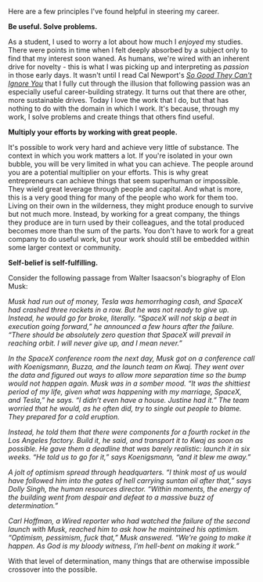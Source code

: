 Here are a few principles I've found helpful in steering my career.

**Be useful. Solve problems.**

As a student, I used to worry a lot about how much I *enjoyed* my studies. There were points in time when I felt deeply absorbed by a subject only to find that my interest soon waned. As humans, we're wired with an inherent drive for novelty - this is what I was picking up and interpreting as *passion* in those early days. It wasn't until I read Cal Newport's [*So Good They Can't Ignore You*](https://www.amazon.com/gp/product/1455509124/) that I fully cut through the illusion that following passion was an especially useful career-building strategy. It turns out that there are other, more sustainable drives. Today I love the work that I do, but that has nothing to do with the domain in which I work. It's because, through my work, I solve problems and create things that others find useful.

**Multiply your efforts by working with great people.**

It's possible to work very hard and achieve very little of substance. The context in which you work matters a lot. If you're isolated in your own bubble, you will be very limited in what you can achieve. The people around you are a potential multiplier on your efforts. This is why great entrepreneurs can achieve things that seem superhuman or impossible. They wield great leverage through people and capital. And what is more, this is a very good thing for many of the people who work for them too. Living on their own in the wilderness, they might produce enough to survive but not much more. Instead, by working for a great company, the things they produce are in turn used by their colleagues, and the total produced becomes more than the sum of the parts. You don't have to work for a great company to do useful work, but your work should still be embedded within some larger context or community.

**Self-belief is self-fulfilling.**

Consider the following passage from Walter Isaacson's biography of Elon Musk:

*Musk had run out of money, Tesla was hemorrhaging cash, and SpaceX had crashed three rockets in a row. But he was not ready to give up. Instead, he would go for broke, literally. “SpaceX will not skip a beat in execution going forward,” he announced a few hours after the failure. “There should be absolutely zero question that SpaceX will prevail in reaching orbit. I will never give up, and I mean never.”*

*In the SpaceX conference room the next day, Musk got on a conference call with Koenigsmann, Buzza, and the launch team on Kwaj. They went over the data and figured out ways to allow more separation time so the bump would not happen again. Musk was in a somber mood. “It was the shittiest period of my life, given what was happening with my marriage, SpaceX, and Tesla,” he says. “I didn’t even have a house. Justine had it.” The team worried that he would, as he often did, try to single out people to blame. They prepared for a cold eruption.*

*Instead, he told them that there were components for a fourth rocket in the Los Angeles factory. Build it, he said, and transport it to Kwaj as soon as possible. He gave them a deadline that was barely realistic: launch it in six weeks. “He told us to go for it,” says Koenigsmann, “and it blew me away.”*

*A jolt of optimism spread through headquarters. “I think most of us would have followed him into the gates of hell carrying suntan oil after that,” says Dolly Singh, the human resources director. “Within moments, the energy of the building went from despair and defeat to a massive buzz of determination.”*

*Carl Hoffman, a Wired reporter who had watched the failure of the second launch with Musk, reached him to ask how he maintained his optimism. “Optimism, pessimism, fuck that,” Musk answered. “We’re going to make it happen. As God is my bloody witness, I’m hell-bent on making it work.”*

With that level of determination, many things that are otherwise impossible crossover into the possible.
